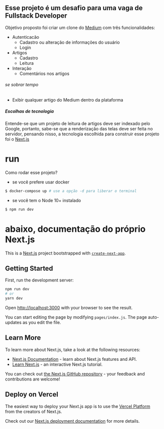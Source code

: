 ## Esse projeto é um desafio para uma vaga de Fullstack Developer

Objetivo proposto foi criar um clone do [Medium](https://medium.com) com três funcionalidades:
- Autenticacão
  - Cadastro ou alteração de informações do usuário
  - Login
- Artigos
  - Cadastro
  - Leitura
- Interação
  - Comentários nos artigos

###### se sobrar tempo

- Exibir qualquer artigo do Medium dentro da plataforma

##### Escolhas de tecnologia

Entende-se que um projeto de leitura de artigos deve ser indexado pelo Google, portanto, sabe-se que a renderização das telas deve ser feita no servidor, pensando nisso, a tecnologia escolhida para construir esse projeto foi o [Next.js](https://nextjs.com)

# run

Como rodar esse projeto?

- se você prefere usar docker
```bash
$ docker-compose up # use a opção -d para liberar o terminal
```

- se você tem o Node 10+ instalado
```bash
$ npm run dev
```


# abaixo, documentação do próprio Next.js

This is a [Next.js](https://nextjs.org/) project bootstrapped with [`create-next-app`](https://github.com/vercel/next.js/tree/canary/packages/create-next-app).

## Getting Started

First, run the development server:

```bash
npm run dev
# or
yarn dev
```

Open [http://localhost:3000](http://localhost:3000) with your browser to see the result.

You can start editing the page by modifying `pages/index.js`. The page auto-updates as you edit the file.

## Learn More

To learn more about Next.js, take a look at the following resources:

- [Next.js Documentation](https://nextjs.org/docs) - learn about Next.js features and API.
- [Learn Next.js](https://nextjs.org/learn) - an interactive Next.js tutorial.

You can check out [the Next.js GitHub repository](https://github.com/vercel/next.js/) - your feedback and contributions are welcome!

## Deploy on Vercel

The easiest way to deploy your Next.js app is to use the [Vercel Platform](https://vercel.com/import?utm_medium=default-template&filter=next.js&utm_source=create-next-app&utm_campaign=create-next-app-readme) from the creators of Next.js.

Check out our [Next.js deployment documentation](https://nextjs.org/docs/deployment) for more details.
